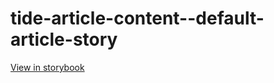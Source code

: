 # tide-article-content--default-article-story

[View in storybook](https://raw.githack.com/Independent-Digital-News-and-Media-Ltd/indy-pwamp-sb/PR-2296-sb/index.html?path=/story/tide-article-content--default-article-story)
